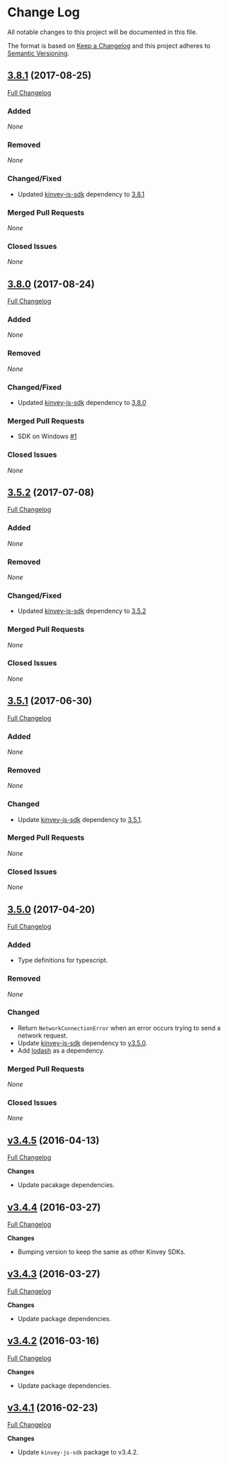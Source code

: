 # Change Log
All notable changes to this project will be documented in this file.

The format is based on [Keep a Changelog](http://keepachangelog.com/)
and this project adheres to [Semantic Versioning](http://semver.org/).

## [3.8.1](https://github.com/Kinvey/node-sdk/tree/v3.8.1) (2017-08-25)
[Full Changelog](https://github.com/Kinvey/node-sdk/compare/v3.8.0...v3.8.1)<br/>

### Added
_None_

### Removed
_None_

### Changed/Fixed
- Updated [kinvey-js-sdk](https://github.com/Kinvey/js-sdk) dependency to [3.8.1](https://github.com/Kinvey/js-sdk/tree/v3.8.1)

### Merged Pull Requests
_None_

### Closed Issues
_None_

## [3.8.0](https://github.com/Kinvey/node-sdk/tree/v3.8.0) (2017-08-24)
[Full Changelog](https://github.com/Kinvey/node-sdk/compare/v3.5.2...v3.8.0)<br/>

### Added
_None_

### Removed
_None_

### Changed/Fixed
- Updated [kinvey-js-sdk](https://github.com/Kinvey/js-sdk) dependency to [3.8.0](https://github.com/Kinvey/js-sdk/tree/v3.8.0)

### Merged Pull Requests
- SDK on Windows [#1](https://github.com/Kinvey/node-sdk/pull/1)

### Closed Issues
_None_

## [3.5.2](https://github.com/Kinvey/node-sdk/tree/v3.5.2) (2017-07-08)
[Full Changelog](https://github.com/Kinvey/node-sdk/compare/v3.5.1...v3.5.2)<br/>

### Added
_None_

### Removed
_None_

### Changed/Fixed
- Updated [kinvey-js-sdk](https://github.com/Kinvey/js-sdk) dependency to [3.5.2](https://github.com/Kinvey/js-sdk/tree/v3.5.2)

### Merged Pull Requests
_None_

### Closed Issues
_None_

## [3.5.1](https://github.com/Kinvey/node-sdk/tree/v3.5.1) (2017-06-30)
[Full Changelog](https://github.com/Kinvey/node-sdk/compare/v3.5.0...v3.5.1)<br/>

### Added
_None_

### Removed
_None_

### Changed
- Update [kinvey-js-sdk](https://www.npmjs.com/package/kinvey-js-sdk) dependency to [3.5.1](https://github.com/Kinvey/js-sdk/tree/v3.5.1).

### Merged Pull Requests
_None_

### Closed Issues
_None_

## [3.5.0](https://github.com/Kinvey/node-sdk/tree/v3.5.0) (2017-04-20)
[Full Changelog](https://github.com/Kinvey/node-sdk/compare/v3.4.5...v3.5.0)<br/>

### Added
- Type definitions for typescript.

### Removed
_None_

### Changed
- Return `NetworkConnectionError` when an error occurs trying to send a network request.
- Update [kinvey-js-sdk](https://www.npmjs.com/package/kinvey-js-sdk) dependency to [v3.5.0](https://github.com/Kinvey/js-sdk/tree/v3.5.0).
- Add [lodash](https://www.npmjs.com/package/lodash) as a dependency.

### Merged Pull Requests
_None_

### Closed Issues
_None_

## [v3.4.5](https://github.com/Kinvey/node-sdk/tree/v3.4.5) (2016-04-13)
[Full Changelog](https://github.com/Kinvey/node-sdk/compare/v3.4.4...v3.4.5)<br/>

**Changes**
- Update pacakage dependencies.

## [v3.4.4](https://github.com/Kinvey/node-sdk/tree/v3.4.4) (2016-03-27)
[Full Changelog](https://github.com/Kinvey/node-sdk/compare/v3.4.3...v3.4.4)<br/>

**Changes**
- Bumping version to keep the same as other Kinvey SDKs.

## [v3.4.3](https://github.com/Kinvey/node-sdk/tree/v3.4.3) (2016-03-27)
[Full Changelog](https://github.com/Kinvey/node-sdk/compare/v3.4.2...v3.4.3)<br/>

**Changes**
- Update package dependencies.

## [v3.4.2](https://github.com/Kinvey/node-sdk/tree/v3.4.2) (2016-03-16)
[Full Changelog](https://github.com/Kinvey/node-sdk/compare/v3.4.1...v3.4.2)<br/>

**Changes**
- Update package dependencies.

## [v3.4.1](https://github.com/Kinvey/node-sdk/tree/v3.4.1) (2016-02-23)
[Full Changelog](https://github.com/Kinvey/node-sdk/compare/v3.4.0...v3.4.1)<br/>

**Changes**
- Update `kinvey-js-sdk` package to v3.4.2.
